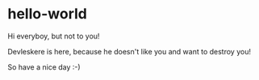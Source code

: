 # hello-world

Hi everyboy, but not to you!

Devleskere is here, because he doesn't like you and want to destroy you!


So have a nice day :-)
